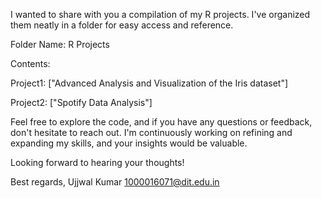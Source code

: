 I wanted to share with you a compilation of my R projects. I've organized them neatly in a folder for easy access and reference.

Folder Name: R Projects

Contents:

Project1: ["Advanced Analysis and Visualization of the Iris dataset"]

Project2: ["Spotify Data Analysis"]


Feel free to explore the code, and if you have any questions or feedback, don't hesitate to reach out. I'm continuously working on refining and expanding my skills, and your insights would be valuable.

Looking forward to hearing your thoughts!

Best regards,
Ujjwal Kumar
1000016071@dit.edu.in
